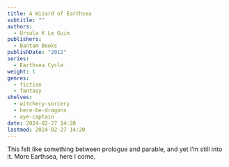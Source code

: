 ```yaml
---
title: A Wizard of Earthsea
subtitle: ""
authors:
  - Ursula K Le Guin
publishers:
  - Bantam Books
publishDate: "2012"
series:
  - Earthsea Cycle
weight: 1
genres:
  - fiction
  - fantasy
shelves:
  - witchery-sorcery
  - here-be-dragons
  - aye-captain
date: 2024-02-27 14:20
lastmod: 2024-02-27 14:20
---
```

This felt like something between prologue and parable, and yet I’m still into it. More Earthsea, here I come.